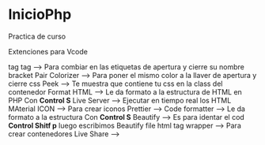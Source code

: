 # InicioPhp
Practica de curso

Extenciones para Vcode

tag tag --> Para combiar en las etiquetas de apertura y cierre su nombre
bracket Pair Colorizer --> Para poner el mismo color a la llaver de apertura y cierre
css Peek --> Te muestra que contiene tu css en la class del contenedor
Format HTML --> Le da formato a la estructura de HTML en PHP Con **Control S**
Live Server --> Ejecutar en tiempo real los HTML
MAterial ICON --> Para crear iconos
Prettier --> Code formatter --> Le da formato a la estructura Con **Control S**
Beautify --> Es para identar el cod **Control Shitf p** luego escribimos Beautify file
html tag wrapper --> Para crear contenedores 
Live Share -->


